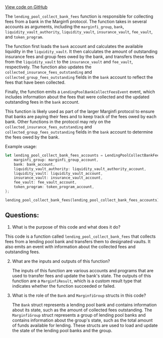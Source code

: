 [View code on GitHub](https://github.com/mrgnlabs/marginfi-v2/src/instructions/marginfi_group/collect_bank_fees.rs)

The `lending_pool_collect_bank_fees` function is responsible for collecting fees from a bank in the Marginfi protocol. The function takes in several accounts as arguments, including the `marginfi_group`, `bank`, `liquidity_vault_authority`, `liquidity_vault`, `insurance_vault`, `fee_vault`, and `token_program`. 

The function first loads the `bank` account and calculates the available liquidity in the `liquidity_vault`. It then calculates the amount of outstanding insurance fees and group fees owed by the bank, and transfers these fees from the `liquidity_vault` to the `insurance_vault` and `fee_vault`, respectively. The function also updates the `collected_insurance_fees_outstanding` and `collected_group_fees_outstanding` fields in the `bank` account to reflect the fees that have been collected.

Finally, the function emits a `LendingPoolBankCollectFeesEvent` event, which includes information about the fees that were collected and the updated outstanding fees in the `bank` account.

This function is likely used as part of the larger Marginfi protocol to ensure that banks are paying their fees and to keep track of the fees owed by each bank. Other functions in the protocol may rely on the `collected_insurance_fees_outstanding` and `collected_group_fees_outstanding` fields in the `bank` account to determine the fees owed by the bank. 

Example usage:

```rust
let lending_pool_collect_bank_fees_accounts = LendingPoolCollectBankFees {
    marginfi_group: marginfi_group_account,
    bank: bank_account,
    liquidity_vault_authority: liquidity_vault_authority_account,
    liquidity_vault: liquidity_vault_account,
    insurance_vault: insurance_vault_account,
    fee_vault: fee_vault_account,
    token_program: token_program_account,
};

lending_pool_collect_bank_fees(lending_pool_collect_bank_fees_accounts)?;
```
## Questions: 
 1. What is the purpose of this code and what does it do?
   
   This code is a function called `lending_pool_collect_bank_fees` that collects fees from a lending pool bank and transfers them to designated vaults. It also emits an event with information about the collected fees and outstanding fees.

2. What are the inputs and outputs of this function?
   
   The inputs of this function are various accounts and programs that are used to transfer fees and update the bank's state. The outputs of this function are a `MarginfiResult`, which is a custom result type that indicates whether the function succeeded or failed.

3. What is the role of the `Bank` and `MarginfiGroup` structs in this code?
   
   The `Bank` struct represents a lending pool bank and contains information about its state, such as the amount of collected fees outstanding. The `MarginfiGroup` struct represents a group of lending pool banks and contains information about the group's state, such as the total amount of funds available for lending. These structs are used to load and update the state of the lending pool banks and the group.